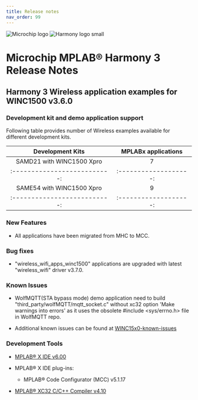 ```yaml
---
title: Release notes
nav_order: 99
---
```


![Microchip logo](https://raw.githubusercontent.com/wiki/Microchip-MPLAB-Harmony/Microchip-MPLAB-Harmony.github.io/images/microchip_logo.png)
![Harmony logo small](https://raw.githubusercontent.com/wiki/Microchip-MPLAB-Harmony/Microchip-MPLAB-Harmony.github.io/images/microchip_mplab_harmony_logo_small.png)

# Microchip MPLAB® Harmony 3 Release Notes

## Harmony 3 Wireless application examples for WINC1500 v3.6.0

### Development kit and demo application support

Following table provides number of Wireless examples available for different development kits.

| Development Kits           | MPLABx applications |
|:--------------------------:|:-------------------:|
| SAMD21 with WINC1500 Xpro  |       7             |
|:--------------------------:|:-------------------:|
| SAME54 with WINC1500 Xpro  |       9             |
|:--------------------------:|:-------------------:|

### New Features

-   All applications have been migrated from MHC to MCC.


### Bug fixes

-   "wireless\_wifi\_apps\_winc1500" applications are upgraded with latest "wireless\_wifi" driver v3.7.0.

### Known Issues

-   WolfMQTT\(STA bypass mode\) demo application need to build "third\_party/wolfMQTT/mqtt\_socket.c" without xc32 option 'Make warnings into errors' as it uses the obsolete \#include <sys/errno.h\> file in WolfMQTT repo.

-   Additional known issues can be found at [WINC15x0-known-issues](https://github.com/MicrochipTech/WINC15x0-known-issues)


### Development Tools

-   [MPLAB® X IDE v6.00](https://www.microchip.com/mplab/mplab-x-ide)

-   MPLAB® X IDE plug-ins:

    -   MPLAB® Code Configurator (MCC) v5.1.17

-   [MPLAB® XC32 C/C++ Compiler v4.10](https://www.microchip.com/mplab/compilers)


